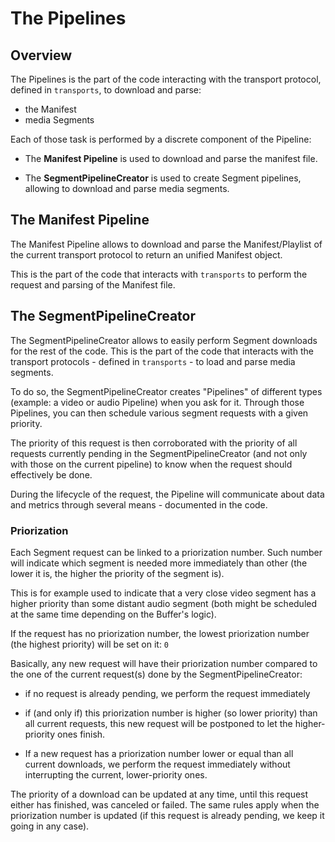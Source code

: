 # The Pipelines ################################################################


## Overview ####################################################################

The Pipelines is the part of the code interacting with the transport protocol,
defined in `transports`, to download and parse:
  - the Manifest
  - media Segments

Each of those task is performed by a discrete component of the Pipeline:

  - The __Manifest Pipeline__ is used to download and parse the manifest file.

  - The __SegmentPipelineCreator__ is used to create Segment pipelines,
    allowing to download and parse media segments.



## The Manifest Pipeline #######################################################

The Manifest Pipeline allows to download and parse the Manifest/Playlist of the
current transport protocol to return an unified Manifest object.

This is the part of the code that interacts with `transports` to perform the
request and parsing of the Manifest file.



## The SegmentPipelineCreator ##################################################

The SegmentPipelineCreator allows to easily perform Segment downloads for the
rest of the code.
This is the part of the code that interacts with the transport protocols -
defined in `transports` - to load and parse media segments.

To do so, the SegmentPipelineCreator creates "Pipelines" of different types
(example: a video or audio Pipeline) when you ask for it.
Through those Pipelines, you can then schedule various segment requests with a
given priority.

The priority of this request is then corroborated with the priority of all
requests currently pending in the SegmentPipelineCreator (and not only with
those on the current pipeline) to know when the request should effectively be
done.

During the lifecycle of the request, the Pipeline will communicate about data
and metrics through several means - documented in the code.

### Priorization ###############################################################

Each Segment request can be linked to a priorization number.
Such number will indicate which segment is needed more immediately than other
(the lower it is, the higher the priority of the segment is).

This is for example used to indicate that a very close video segment has a
higher priority than some distant audio segment (both might be scheduled at the
same time depending on the Buffer's logic).

If the request has no priorization number, the lowest priorization number
(the highest priority) will be set on it: ``0``

Basically, any new request will have their priorization number compared to the
one of the current request(s) done by the SegmentPipelineCreator:

  - if no request is already pending, we perform the request immediately

  - if (and only if) this priorization number is higher (so lower priority) than
    all current requests, this new request will be postponed to let the
    higher-priority ones finish.

  - If a new request has a priorization number lower or equal than all current
    downloads, we perform the request immediately without interrupting the
    current, lower-priority ones.

The priority of a download can be updated at any time, until this request either
has finished, was canceled or failed. The same rules apply when the priorization
number is updated (if this request is already pending, we keep it going in any
case).
